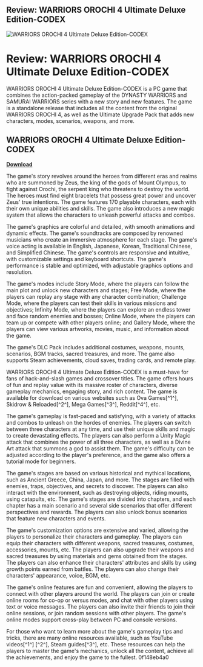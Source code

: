 ## Review: WARRIORS OROCHI 4 Ultimate Deluxe Edition-CODEX

 
![WARRIORS OROCHI 4 Ultimate Deluxe Edition-CODEX](https://2.bp.blogspot.com/-wj4p7s0rbGI/W8WsxovS7dI/AAAAAAAAwZ0/cAifrrBQXw0DEH2-h_23E5oddbPWcSfRwCLcBGAs/s1600/warriors-orochi-4-pc-cover-www.ovagames.com.jpg)

 
# Review: WARRIORS OROCHI 4 Ultimate Deluxe Edition-CODEX
 
WARRIORS OROCHI 4 Ultimate Deluxe Edition-CODEX is a PC game that combines the action-packed gameplay of the DYNASTY WARRIORS and SAMURAI WARRIORS series with a new story and new features. The game is a standalone release that includes all the content from the original WARRIORS OROCHI 4, as well as the Ultimate Upgrade Pack that adds new characters, modes, scenarios, weapons, and more.
 
## WARRIORS OROCHI 4 Ultimate Deluxe Edition-CODEX


[**Download**](https://www.google.com/url?q=https%3A%2F%2Fshoxet.com%2F2tKGyF&sa=D&sntz=1&usg=AOvVaw1Mlqj4SKNwLkmHwWNqq4Gc)

 
The game's story revolves around the heroes from different eras and realms who are summoned by Zeus, the king of the gods of Mount Olympus, to fight against Orochi, the serpent king who threatens to destroy the world. The heroes must find eight bracelets that possess great power and uncover Zeus' true intentions. The game features 170 playable characters, each with their own unique abilities and skills. The game also introduces a new magic system that allows the characters to unleash powerful attacks and combos.
 
The game's graphics are colorful and detailed, with smooth animations and dynamic effects. The game's soundtracks are composed by renowned musicians who create an immersive atmosphere for each stage. The game's voice acting is available in English, Japanese, Korean, Traditional Chinese, and Simplified Chinese. The game's controls are responsive and intuitive, with customizable settings and keyboard shortcuts. The game's performance is stable and optimized, with adjustable graphics options and resolution.
 
The game's modes include Story Mode, where the players can follow the main plot and unlock new characters and stages; Free Mode, where the players can replay any stage with any character combination; Challenge Mode, where the players can test their skills in various missions and objectives; Infinity Mode, where the players can explore an endless tower and face random enemies and bosses; Online Mode, where the players can team up or compete with other players online; and Gallery Mode, where the players can view various artworks, movies, music, and information about the game.
 
The game's DLC Pack includes additional costumes, weapons, mounts, scenarios, BGM tracks, sacred treasures, and more. The game also supports Steam achievements, cloud saves, trading cards, and remote play.
 
WARRIORS OROCHI 4 Ultimate Deluxe Edition-CODEX is a must-have for fans of hack-and-slash games and crossover titles. The game offers hours of fun and replay value with its massive roster of characters, diverse gameplay mechanics, engaging story, and rich content. The game is available for download on various websites such as Ova Games[^1^], Skidrow & Reloaded[^2^], Mega Games[^3^], Reddit[^4^], etc.
  
The game's gameplay is fast-paced and satisfying, with a variety of attacks and combos to unleash on the hordes of enemies. The players can switch between three characters at any time, and use their unique skills and magic to create devastating effects. The players can also perform a Unity Magic attack that combines the power of all three characters, as well as a Divine Art attack that summons a god to assist them. The game's difficulty can be adjusted according to the player's preference, and the game also offers a tutorial mode for beginners.
 
The game's stages are based on various historical and mythical locations, such as Ancient Greece, China, Japan, and more. The stages are filled with enemies, traps, objectives, and secrets to discover. The players can also interact with the environment, such as destroying objects, riding mounts, using catapults, etc. The game's stages are divided into chapters, and each chapter has a main scenario and several side scenarios that offer different perspectives and rewards. The players can also unlock bonus scenarios that feature new characters and events.
 
The game's customization options are extensive and varied, allowing the players to personalize their characters and gameplay. The players can equip their characters with different weapons, sacred treasures, costumes, accessories, mounts, etc. The players can also upgrade their weapons and sacred treasures by using materials and gems obtained from the stages. The players can also enhance their characters' attributes and skills by using growth points earned from battles. The players can also change their characters' appearance, voice, BGM, etc.
 
The game's online features are fun and convenient, allowing the players to connect with other players around the world. The players can join or create online rooms for co-op or versus modes, and chat with other players using text or voice messages. The players can also invite their friends to join their online sessions, or join random sessions with other players. The game's online modes support cross-play between PC and console versions.
 
For those who want to learn more about the game's gameplay tips and tricks, there are many online resources available, such as YouTube videos[^1^] [^2^], Steam guides[^3^], etc. These resources can help the players to master the game's mechanics, unlock all the content, achieve all the achievements, and enjoy the game to the fullest.
 0f148eb4a0

